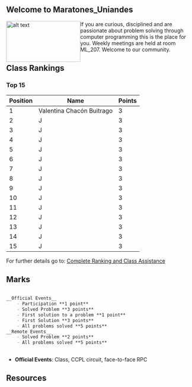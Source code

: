 ## Welcome to Maratones_Uniandes

<img style="float: left" src= "https://uniandes.edu.co/sites/default/files/logo-uniandes.png" alt="alt text" width="200" height="110"/>
     If you are curious, disciplined and are passionate about problem solving through computer programming this is the place for you. Weekly meetings are held at room ML_207. Welcome to our community. 



## Class Rankings

### Top 15

Position| Name  | Points 
--------|-------------------|--------
1| Valentina Chacón Buitrago| 3
2|J |3
3|J |3
4|J |3
5|J |3
6|J |3
7|J |3
8|J |3
9|J |3
10|J |3
11|J |3
12|J |3
13|J |3
14|J |3
15|J |3


For further details go to: [Complete Ranking and  Class Assistance](https://uniandes-my.sharepoint.com/:x:/g/personal/v_chacon_uniandes_edu_co/EbU7_AjZSshDogA33htwDFEBQcUFYEl8qU_qAeUb0moDiA?e=2mC9eE)


## Marks
```markdown

__Official Events__
    - Participation **1 point**
    - Solved Problem **3 points**
    - First solution to a problem **1 point**
    - First Solution **3 points**
    - All problems solved **5 points**
__Remote Events__
    - Solved Problem **2 points**
    - All problems solved **5 points**
    
```
* __Official Events__: Class, CCPL circuit, face-to-face RPC

## Resources
  



